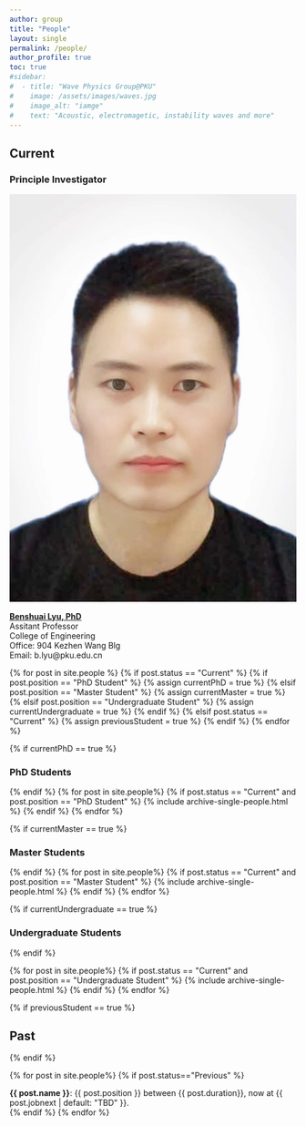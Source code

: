 ```yaml
---
author: group
title: "People"
layout: single
permalink: /people/
author_profile: true
toc: true
#sidebar:
#  - title: "Wave Physics Group@PKU"
#    image: /assets/images/waves.jpg
#    image_alt: "iamge"
#    text: "Acoustic, electromagetic, instability waves and more"
---
```

## Current
<h3 class="role-title"> Principle Investigator</h3>
<div class="entry">
  <img class="entry-imag" src="/assets/images/profile.jpg"> 
  <div class="entry-text">
    <p> <a href="/cv/" style="font-weight:bold;">Benshuai Lyu, PhD</a><br/>
    Assitant Professor<br/>
    College of Engineering<br/>
    Office: 904 Kezhen Wang Blg<br/>
    Email: b.lyu@pku.edu.cn</p>
  </div>
</div>


<!--- Determine whether have at least one member in each student category,
if yes put a h3 title --->
{% for post in site.people %}
{% if post.status == "Current" %}
  {% if post.position == "PhD Student" %}
    {% assign currentPhD = true %}
  {% elsif post.position == "Master Student" %}
    {% assign currentMaster = true %}
  {% elsif post.position == "Undergraduate Student" %}
    {% assign currentUndergraduate = true %}
  {% endif %}
{% elsif post.status == "Current" %}
  {% assign previousStudent = true %}
{% endif %}
{% endfor %}

{% if currentPhD == true %}
<h3 class="role-title">PhD Students </h3>
{% endif %}
{% for post in site.people%}
{% if post.status == "Current" and post.position == "PhD Student" %}
{% include archive-single-people.html %}
{% endif %}
{% endfor %}

{% if currentMaster == true %}
<h3 class="role-title">Master Students </h3>
{% endif %}
{% for post in site.people%}
{% if post.status == "Current" and post.position == "Master Student" %}
{% include archive-single-people.html %}
{% endif %}
{% endfor %}

{% if currentUndergraduate == true %}
<h3 class="role-title">Undergraduate Students</h3>
{% endif %}

{% for post in site.people%}
{% if post.status == "Current" and post.position == "Undergraduate Student" %}
{% include archive-single-people.html %}
{% endif %}
{% endfor %}

{% if previousStudent == true %}
## Past
{% endif %}

{% for post in site.people%}
{% if post.status=="Previous" %}
  <div>
  <span style="font-weight:bold;">{{ post.name }}</span>:  {{ post.position }} between {{ post.duration}}, now at {{ post.jobnext | default: "TBD" }}. 
  </div>
{% endif %}
{% endfor %}
